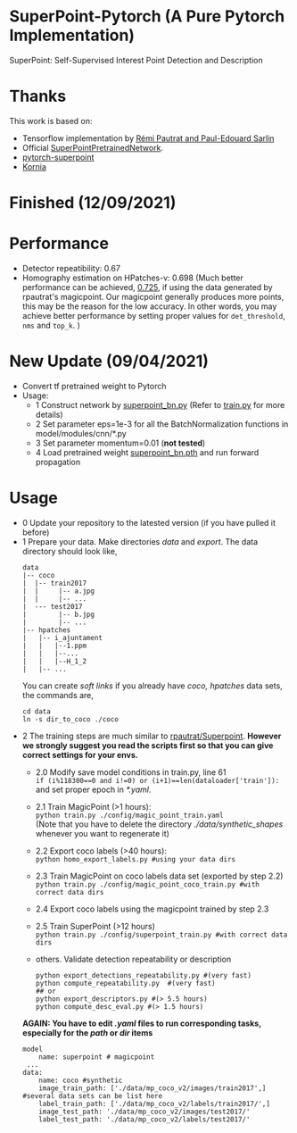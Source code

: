 # SuperPoint-Pytorch (A Pure Pytorch Implementation)
SuperPoint: Self-Supervised Interest Point Detection and Description  


# Thanks  
This work is based on:  
- Tensorflow implementation by [Rémi Pautrat and Paul-Edouard Sarlin](https://github.com/rpautrat/SuperPoint)  
- Official [SuperPointPretrainedNetwork](https://github.com/magicleap/SuperPointPretrainedNetwork).
- [pytorch-superpoint](https://github.com/eric-yyjau/pytorch-superpoint) 
- [Kornia](https://kornia.github.io/)  

# Finished (12/09/2021)

# Performance
* Detector repeatibility: 0.67
* Homography estimation on HPatches-v: 0.698 
(Much better performance can be achieved, [0.725](https://github.com/shaofengzeng/SuperPoint-Pytorch/issues/6), if using the data generated by rpautrat's magicpoint. Our magicpoint generally produces more points, this may be the reason for the low accuracy. In other words, you may achieve better performance by setting proper values for `det_threshold`, `nms` and `top_k`. )

# New Update (09/04/2021)
* Convert tf pretrained weight to Pytorch   
* Usage:
    - 1 Construct network by [superpoint_bn.py](model/superpoint_bn.py) (Refer to [train.py](./train.py) for more details)
    - 2 Set parameter eps=1e-3 for all the BatchNormalization functions in model/modules/cnn/*.py
    - 3 Set parameter momentum=0.01 (**not tested**)
    - 4 Load pretrained weight [superpoint_bn.pth](./superpoint_bn.pth) and run forward propagation
 
 
# Usage
* 0 Update your repository to the latested version (if you have pulled it before)
* 1 Prepare your data. Make directories *data* and *export*. The data directory should look like,
    ```
    data
    |-- coco
    |  |-- train2017
    |  |     |-- a.jpg
    |  |     |-- ...
    |  --- test2017
    |        |-- b.jpg
    |        |-- ...
    |-- hpatches
    |   |-- i_ajuntament
    |   |   |--1.ppm
    |   |   |--...
    |   |   |--H_1_2
    |   |-- ...
    ```
    You can create *soft links* if you already have *coco, hpatches* data sets, the commands are,
    ```
    cd data
    ln -s dir_to_coco ./coco
    ```
* 2 The training steps are much similar to [rpautrat/Superpoint](https://github.com/rpautrat/SuperPoint). 
    **However we strongly suggest you read the scripts first so that you can give correct settings for your envs.**
    - 2.0 Modify save model conditions in train.py, line 61  
          `if (i%118300==0 and i!=0) or (i+1)==len(dataloader['train']):`  
          and set proper epoch in _*.yaml_.
    - 2.1 Train MagicPoint (>1 hours):  
          `python train.py ./config/magic_point_train.yaml`   
          (Note that you have to delete the directory _./data/synthetic_shapes_ 
          whenever you want to regenerate it)
    - 2.2 Export coco labels (>40 hours):   
          `python homo_export_labels.py #using your data dirs`
    - 2.3 Train MagicPoint on coco labels data set (exported by step 2.2)       
          `python train.py ./config/magic_point_coco_train.py #with correct data dirs` 
    - 2.4 Export coco labels using the magicpoint trained by step 2.3
    - 2.5 Train SuperPoint (>12 hours)    
          `python train.py ./config/superpoint_train.py #with correct data dirs`  
    - others. Validate detection repeatability or description  
                   
        ```
        python export_detections_repeatability.py #(very fast)  
        python compute_repeatability.py  #(very fast)
        ## or
        python export_descriptors.py #(> 5.5 hours) 
        python compute_desc_eval.py #(> 1.5 hours)
        ```   
    **AGAIN: You have to edit _.yaml_ files to run corresponding tasks,
     especially for the _path_ or _dir_ items** 
    ```
    model
        name: superpoint # magicpoint
     ...
    data:
        name: coco #synthetic
        image_train_path: ['./data/mp_coco_v2/images/train2017',] #several data sets can be list here
        label_train_path: ['./data/mp_coco_v2/labels/train2017/',]
        image_test_path: './data/mp_coco_v2/images/test2017/'
        label_test_path: './data/mp_coco_v2/labels/test2017/'
    ```

